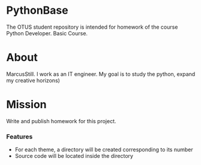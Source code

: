 # PythonBase
The OTUS student repository is intended for homework of the course  Python Developer. Basic Course.

# About
MarcusStill. I work as an IT engineer. My goal is to study the python, expand my creative horizons)

# Mission
Write and publish homework for this project.

### Features
  - For each theme, a directory will be created corresponding to its number
  - Source code will be located inside the directory
